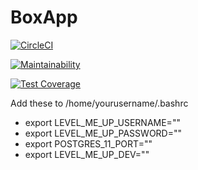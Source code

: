 # BoxApp

[![CircleCI](https://circleci.com/gh/niharikabhoi2020/BoxApp.svg?style=svg)](https://circleci.com/gh/niharikabhoi2020/BoxApp)



[![Maintainability](https://api.codeclimate.com/v1/badges/b9cec877afec85409ab1/maintainability)](https://codeclimate.com/github/niharikabhoi2020/BoxApp/maintainability)


[![Test Coverage](https://api.codeclimate.com/v1/badges/b9cec877afec85409ab1/test_coverage)](https://codeclimate.com/github/niharikabhoi2020/BoxApp/test_coverage)

Add these to /home/yourusername/.bashrc

 * export LEVEL_ME_UP_USERNAME="<username>"
 * export LEVEL_ME_UP_PASSWORD="<password>"
 * export POSTGRES_11_PORT="<port number>"
 * export LEVEL_ME_UP_DEV="<database name>"
